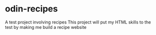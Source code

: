 # odin-recipes
A test project involving recipes
This project will put my HTML skills to the test by making me build a recipe website